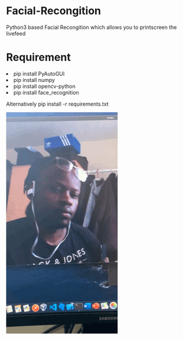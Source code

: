 # Facial-Recongition
Python3 based Facial Recongition which allows you to printscreen the livefeed

# Requirement
<li>pip install PyAutoGUI</li>
<li>pip install numpy</li>
<li>pip install opencv-python</li>
<li>pip install face_recognition</li>
<p></p>
<p>Alternatively pip install -r requirements.txt
<p></p>

![](Recongition.GIF)
